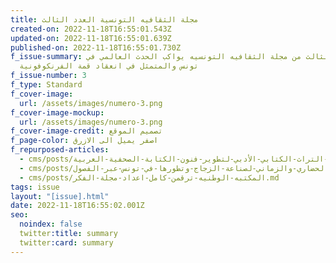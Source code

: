 ```yaml
---
title: مجلة الثقافيه التونسية العدد الثالث
created-on: 2022-11-18T16:55:01.543Z
updated-on: 2022-11-18T16:55:01.639Z
published-on: 2022-11-18T16:55:01.730Z
f_issue-summary: العدد الثالث من مجلة الثقافيه التونسيه يواكب الحدث العالمي في
  تونس والمتمثل في انعقاد قمة الفرنكوفونية
f_issue-number: 3
f_type: Standard
f_cover-image:
  url: /assets/images/numero-3.png
f_cover-image-mockup:
  url: /assets/images/numero-3.png
f_cover-image-credit: تصميم الموقع
f_page-color: اصفر يميل الى الازرق
f_repurposed-articles:
  - cms/posts/استضافة-التراث-الكتابي-الأدبي-لتطوير-فنون-الكتابة-الصحفية-العربية.md
  - cms/posts/الاطار-الحضاري-والزماني-لصناعة-الزجاج-وتطورها-في-تونس-عبر-الفصول.md
  - cms/posts/المكتبه-الوطنيه-ترقمن-كامل-اعداد-مجلة-الفكر.md
tags: issue
layout: "[issue].html"
date: 2022-11-18T16:55:02.001Z
seo:
  noindex: false
  twitter:title: summary
  twitter:card: summary
---
```

